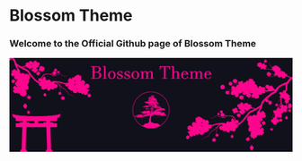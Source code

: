 # Blossom Theme
### Welcome to the Official Github page of Blossom Theme
![](https://raw.githubusercontent.com/BlossomTheme/Assets/main/banner.png)



<!---
# Color Palette
| **Color** | **Preview** | **Hex Code** | 
| --------- | ----------- | ------------ | 
| Background | ![](./images/BG.png) | #10111b | 
| Background Light | ![](./images/BGLight.png) | #1f1f27 | 
| Background Dark | ![](./images/BGDark.png) | #090A0F | 
| Foreground | ![](./images/FG.png) | #f9f7f2 | 
| Comment | ![](./images/Comment.png) | #403a72 | 
| Cyan | ![](./images/Cyan.png) | #26b3d2 | 
| Green | ![](./images/Green.png) | #00ff7d | 
| Orange | ![](./images/Orange.png) | #f46e00 | 
| Pink | ![](./images/Pink.png) | #ea748f | 
| Purple | ![](./images/Purple.png) | #9200ff | 
| Red | ![](./images/Red.png) | #f70047 | 
| Yellow | ![](./images/Yellow.png) | #fcdd42 | 
| Cyan2 | ![](./images/Cyan2.png) | #34e2e2 | 
| Green2 | ![](./images/Green2.png) | #55ff55 | 
| Orange2 | ![](./images/Orange2.png) | #f58300 | 
| Pink2 | ![](./images/Pink2.png) | #f25277 | 
| Purple2 | ![](./images/Purple2.png) | #b70eff | 
| Red2 | ![](./images/Red2.png) | #ff5555 | 
| Yellow2 | ![](./images/Yellow2.png) | #ffff55 | 
| **Other** |  |  | 
| Darker Red | ![](./images/RedDark.png) | #b80034 | 
